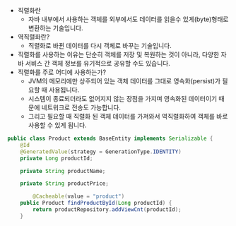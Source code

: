 - 직렬화란
    - 자바 내부에서 사용하는 객체를 외부에서도 데이터를 읽을수 있게(byte)형태로 변환하는 기술입니다.
- 역직렬화란?
    - 직렬화로 바뀐 데이터를 다시 객체로 바꾸는 기술입니다.
- 직렬화를 사용하는 이유는 단순히 객체를 저장 및 복원하는 것이 아니라, 다양한 자바 서비스 간 객체 정보를 유기적으로 공유할 수도 있습니다.
- 직렬화를 주로 어디에 사용하는가?
    - JVM의 메모리에만 상주되어 있는 객체 데이터를 그대로 영속화(persist)가 필요할 때 사용됩니다.
    - 시스템이 종료되더라도 없어지지 않는 장점을 가지며 영속화된 데이터이기 때문에 네트워크로 전송도 가능합니다.
    - 그리고 필요할 때 직렬화 된 객체 데이터를 가져와서 역직렬화하여 객체를 바로 사용할 수 있게 됩니다.

```java
public class Product extends BaseEntity implements Serializable {
    @Id
    @GeneratedValue(strategy = GenerationType.IDENTITY)
    private Long productId;

    private String productName;

    private String productPrice;
```

```java
		@Cacheable(value = "product")
    public Product findProductById(Long productId) {
        return productRepository.addViewCnt(productId);
    }
```

